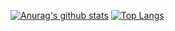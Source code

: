 [![Anurag's github stats](https://github-readme-stats.vercel.app/api?username=kmatsuuraHMC&theme=tokyonight)](https://github.com/anuraghazra/github-readme-stats)
[![Top Langs](https://github-readme-stats.vercel.app/api/top-langs/?username=kmatsuuraHMC&layout=compact&theme=tokyonight)](https://github.com/anuraghazra/github-readme-stats)
